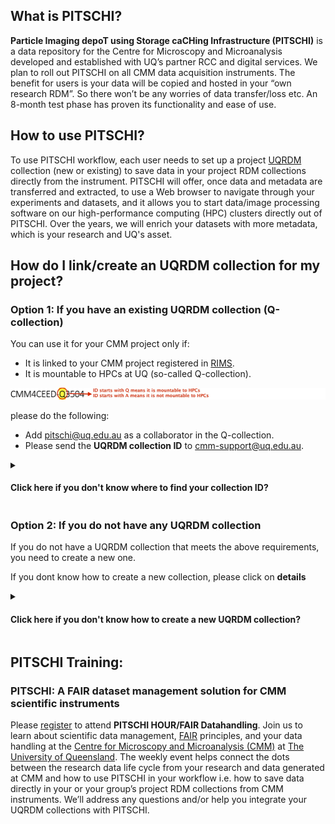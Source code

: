 ## What is PITSCHI?

**Particle Imaging depoT using Storage caCHing Infrastructure (PITSCHI)** is a data repository for the Centre for Microscopy and Microanalysis developed and established with UQ’s partner RCC and digital services. We plan to roll out PITSCHI on all CMM data acquisition instruments. The benefit for users is your data will be copied and hosted in your “own research RDM”. So there won’t be any worries of data transfer/loss etc. An 8-month test phase has proven its functionality and ease of use.

## How to use PITSCHI?
To use PITSCHI workflow, each user needs to set up a project [UQRDM](https://research.uq.edu.au/rmbt/uqrdm) collection (new or existing) to save data in your project RDM collections directly from the instrument. PITSCHI will offer, once data and metadata are transferred and extracted, to use a Web browser to navigate through your experiments and datasets, and it allows you to start data/image processing software on our high-performance computing (HPC) clusters directly out of PITSCHI. Over the years, we will enrich your datasets with more metadata, which is your research and UQ's asset.

## How do I link/create an UQRDM collection for my project?

### Option 1: If you have an existing UQRDM collection (Q-collection)

You can use it for your CMM project only if:

- It is linked to your CMM project registered in [RIMS](https://rims.uq.edu.au/login/?pf=2).
- It is mountable to HPCs at UQ (so-called Q-collection).


![alt text](images/checkQcollection.jpg "Example Q collection")


please do the following:

- Add pitschi@uq.edu.au as a collaborator in the Q-collection.
- Please send the **UQRDM collection ID** to cmm-support@uq.edu.au.

<details>
	<summary><h4> Click here if you don't know where to find your collection ID? </h4></summary>
	
Please follow the instructions to find your UQRDM collection ID. 

	  
1. Please click on the following link to login into your UQRDM collection with your UQ credentials.
  http://rdm.uq.edu.au/
	
	
	
2. After login, please click on ‘Access Storage’.
	
	
![alt text](images/findUQRDMcollectionID.jpg "Please click on Access Storage")
	
	
	
3. It’ll open another window with your UQRDM collection ID. 
	
	
![alt text](images/findUQRDMcollectionID-1.jpg "here is the Q collection ID")
	
		
</details>

### Option 2: If you do not have any UQRDM collection

If you do not have a UQRDM collection that meets the above requirements, you need to create a new one.

If you dont know how to create a new collection, please click on **details**

<details>
	<summary><h4> Click here if you don't know how to create a new UQRDM collection?</h4></summary>

Please follow the instructions to create your new UQRDM collection. 
	
	  
1. Please click on the following link to create a new UQRDM collection for PITSCHI and login with your UQ credentials. 
  http://rdm.uq.edu.au/
	
	
	
2. Click on ‘ Create new record’ on left sidebar of the page and add all details asked in the form.
	
	

3. When it asks for Project name, please enter your complete ‘PPMS Project title’ (see screenshot below). 
	
	
![alt text](images/createUQRDMcollectionID.jpg "Click on ‘Create new record’ and enter your complete ‘PPMS Project title’")
		
  
 4. Please add pitschi@uq.edu.au as collaborator in the record. 
	
![alt text](images/createUQRDMcollectionID-1.jpg "add pitschi@uq.edu.au as collaborator")
	  
 5.	Under ‘data storage options’ please select ‘project data needs to be mounted on UQ HPC facilities'
	
 ![alt text](images/createUQRDMcollectionID-2.jpg "select ‘project data needs to be mounted on UQ HPC facilities'")
  
 6.	When you submit the form, and receive a confirmation from UQRDM team, please send the UQRDM collection number to cmm-support@uq.edu.au
	

</details>

## PITSCHI Training:

### PITSCHI: A FAIR dataset management solution for CMM scientific instruments

Please [register](https://cmm.centre.uq.edu.au/pitschi) to attend **PITSCHI HOUR/FAIR Datahandling**. Join us to learn about scientific data management, [FAIR](https://ardc.edu.au/resource/fair-policy-for-ardc-and-ardc-co-investment-project-materials/) principles, and your data handling at the [Centre for Microscopy and Microanalysis (CMM)](https://cmm.centre.uq.edu.au/) at [The University of Queensland](https://www.uq.edu.au/). The weekly event helps connect the dots between the research data life cycle from your research and data generated at CMM and how to use PITSCHI in your workflow i.e. how to save data directly in your or your group’s project RDM collections from CMM instruments. We’ll address any questions and/or help you integrate your UQRDM collections with PITSCHI.

